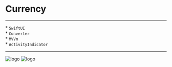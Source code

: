 #  Currency
---

\*  `SwiftUI`\
\*  `Converter`\
\*  `MVVm`\
\*  `ActivityIndicator`

---
 ![logo](https://i.yapx.ru/RZk8z.png)
![logo](https://i.yapx.ru/RZk9W.png)
